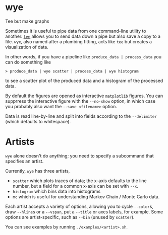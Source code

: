 # wye
Tee but make graphs

Sometimes it is useful to pipe data from one command-line utility to another.  [`tee`][tee] allows you to send data down a pipe but also save a copy to a file.  `wye`, also named after a plumbing fitting, acts like `tee` but creates a visualization of data.

In other words, if you have a pipeline like `produce_data | process_data` you can do something like
```
> produce_data | wye scatter | process_data | wye histogram
```
to see a scatter plot of the produced data and a histogram of the processed data.

By default the figures are opened as interactive [`matplotlib`][mpl] figures.  You can supprress the interactive figure with the `--no-show` option, in which case you probably also want the `--save <filename>` option.

Data is read line-by-line and split into fields according to the `--delimiter` (which defaults to whitespace).

# Artists

`wye` alone doesn't do anything; you need to specify a subcommand that specifies an artist.

Currently, `wye` has three artists,
 - `scatter`   which plots traces of data; the x-axis defaults to the line number, but a field for a common x-axis can be set with `--x`.
 - `histogram` which bins data into histograms
 - `mc`        which is useful for understanding Markov Chain / Monte Carlo data.

Each artist accepts a variety of options, allowing you to cycle `--color`s, draw `--hline`s or a `--vspan`, put a `--title` or axes labels, for example.  Some options are artist-specific, such as `--bin` (unused by `scatter`).

You can see examples by running `./examples/<artist>.sh`.


[mpl]:	https://matplotlib.org/
[tee]:	https://www.gnu.org/software/coreutils/manual/html_node/tee-invocation.html
